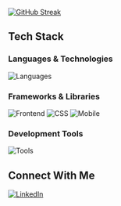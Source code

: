 <!-- GitHub Profile -->

[![GitHub Streak](https://streak-stats.demolab.com?user=bagasgmlngr&theme=dark)](https://git.io/streak-stats)

## Tech Stack

### Languages & Technologies
![Languages](https://skillicons.dev/icons?i=js,ts,html,css,dart)

### Frameworks & Libraries
![Frontend](https://skillicons.dev/icons?i=react,vite,nextjs)
![CSS](https://skillicons.dev/icons?i=bootstrap,tailwind)
![Mobile](https://skillicons.dev/icons?i=flutter)

### Development Tools
![Tools](https://skillicons.dev/icons?i=git,npm,yarn)

## Connect With Me
[![LinkedIn](https://skillicons.dev/icons?i=linkedin)](your-linkedin-url)
